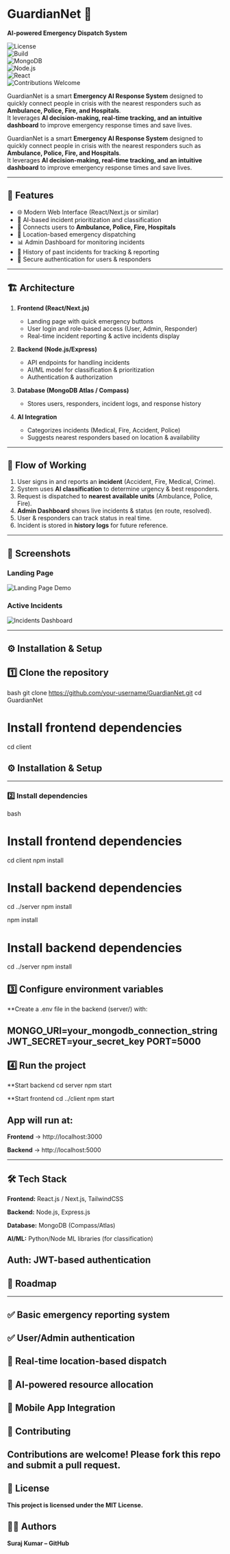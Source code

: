 # GuardianNet 🚨  
**AI-powered Emergency Dispatch System**

![License](https://img.shields.io/badge/license-MIT-green)  
![Build](https://img.shields.io/badge/build-passing-brightgreen)  
![MongoDB](https://img.shields.io/badge/Database-MongoDB-blue)  
![Node.js](https://img.shields.io/badge/Backend-Node.js-yellow)  
![React](https://img.shields.io/badge/Frontend-React-blue)  
![Contributions Welcome](https://img.shields.io/badge/Contributions-Welcome-orange)  

GuardianNet is a smart **Emergency AI Response System** designed to quickly connect people in crisis with the nearest responders such as **Ambulance, Police, Fire, and Hospitals**.  
It leverages **AI decision-making, real-time tracking, and an intuitive dashboard** to improve emergency response times and save lives.  


GuardianNet is a smart **Emergency AI Response System** designed to quickly connect people in crisis with the nearest responders such as **Ambulance, Police, Fire, and Hospitals**.  
It leverages **AI decision-making, real-time tracking, and an intuitive dashboard** to improve emergency response times and save lives.  

---

## 🚀 Features  
- 🌐 Modern Web Interface (React/Next.js or similar)  
- 🤖 AI-based incident prioritization and classification  
- 🏥 Connects users to **Ambulance, Police, Fire, Hospitals**  
- 📍 Location-based emergency dispatching  
- 📊 Admin Dashboard for monitoring incidents  
- 📝 History of past incidents for tracking & reporting  
- 🔐 Secure authentication for users & responders  

---

## 🏗️ Architecture  
1. **Frontend (React/Next.js)**  
   - Landing page with quick emergency buttons  
   - User login and role-based access (User, Admin, Responder)  
   - Real-time incident reporting & active incidents display  

2. **Backend (Node.js/Express)**  
   - API endpoints for handling incidents  
   - AI/ML model for classification & prioritization  
   - Authentication & authorization  

3. **Database (MongoDB Atlas / Compass)**  
   - Stores users, responders, incident logs, and response history  

4. **AI Integration**  
   - Categorizes incidents (Medical, Fire, Accident, Police)  
   - Suggests nearest responders based on location & availability  

---

## 🔄 Flow of Working  
1. User signs in and reports an **incident** (Accident, Fire, Medical, Crime).  
2. System uses **AI classification** to determine urgency & best responders.  
3. Request is dispatched to **nearest available units** (Ambulance, Police, Fire).  
4. **Admin Dashboard** shows live incidents & status (en route, resolved).  
5. User & responders can track status in real time.  
6. Incident is stored in **history logs** for future reference.  

---

## 📸 Screenshots  
### Landing Page  
![Landing Page Demo](docs/screenshots/landing.png)  

### Active Incidents  
![Incidents Dashboard](docs/screenshots/incidents.png)  

---

## ⚙️ Installation & Setup  

## 1️⃣ Clone the repository  
bash
git clone https://github.com/your-username/GuardianNet.git
cd GuardianNet

# Install frontend dependencies
cd client

## ⚙️ Installation & Setup  
---
### 2️⃣ Install dependencies  
bash
# Install frontend dependencies
cd client
npm install

# Install backend dependencies
cd ../server
npm install

npm install

# Install backend dependencies
cd ../server
npm install

## 3️⃣ Configure environment variables

**Create a .env file in the backend (server/) with:

MONGO_URI=your_mongodb_connection_string
JWT_SECRET=your_secret_key
PORT=5000
---

## 4️⃣ Run the project
**Start backend
cd server
npm start

**Start frontend
cd ../client
npm start


## App will run at:

**Frontend**
→ http://localhost:3000

**Backend**
→ http://localhost:5000

---

## 🛠️ Tech Stack

**Frontend:** 
React.js / Next.js, TailwindCSS

**Backend:**
Node.js, Express.js

**Database:**
MongoDB (Compass/Atlas)

**AI/ML:**
Python/Node ML libraries (for classification)

**Auth:** 
JWT-based authentication
---

## 📌 Roadmap
---
## ✅ Basic emergency reporting system


## ✅ User/Admin authentication


## 🔄 Real-time location-based dispatch


## 🔄 AI-powered resource allocation


## 🔄 Mobile App Integration


## 🤝 Contributing


## Contributions are welcome! Please fork this repo and submit a pull request.

## 📄 License

**This project is licensed under the MIT License.**

## 👨‍💻 Authors

**Suraj Kumar – GitHub**



